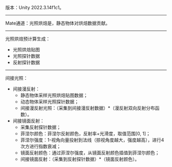 版本：Unity 2022.3.14f1c1。
***
Mate通道：光照烘焙是，静态物体对烘焙数据贡献。
***
光照烘焙预计算生成：
- 光照烘焙贴图
- 光照探针数据
- 反射探针数据
***
间接光照：
- 间接漫反射：
  - 静态物体采样光照烘焙贴图数据；
  - 动态物体采样光照探针数据；
  - 间接漫反射光照：（采集到间接漫反射数据）*（漫反射双向反射分布函数）。
- 间接镜面反射：
  - 采集反射探针数据；
  - 菲涅尔颜色：菲涅尔反射颜色，反射率+光滑度，取值范围[0, 1]；
  - 菲涅尔强度：1-视角向量投射到法线（掠视角度越大，强度越高），进行4次方进行指数衰减；
  - 镜面反射颜色：通过菲涅尔强度，从镜面反射颜色插值到菲涅尔颜色；
  - 间接镜面反射：（采集到反射探针数据）*（镜面反射颜色）。
